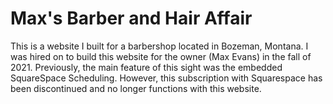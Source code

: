 # Max's Barber and Hair Affair
This is a website I built for a barbershop located in Bozeman, Montana. I was hired on to build this website for the owner (Max Evans) in the fall of 2021. Previously, the main feature of this sight was the embedded SquareSpace Scheduling. However, this subscription with Squarespace has been discontinued and no longer functions with this website.
